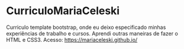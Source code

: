 # CurriculoMariaCeleski
Curriculo template bootstrap, onde eu deixo especificado minhas experiências de trabalho e cursos.
Aprendi outras maneiras de fazer o HTML e CSS3.
Acesso: https://mariaceleski.github.io/

